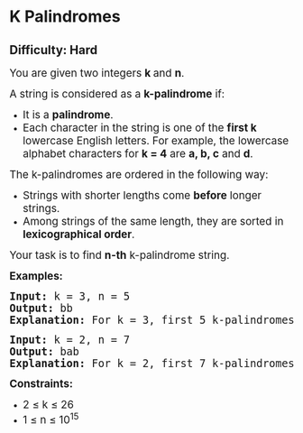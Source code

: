 # K Palindromes
## Difficulty: Hard
<div class="problems_problem_content__Xm_eO"><p><span style="font-size: 14pt;">You are given two integers <strong>k </strong>and <strong>n</strong>. </span></p>
<p><span style="font-size: 14pt;">A string is considered as a <strong>k-palindrome</strong>&nbsp;if:</span></p>
<ul>
<li><span style="font-size: 14pt;">It is a <strong>palindrome</strong>.</span></li>
<li><span style="font-size: 14pt;">Each character in the string is one of the <strong>first&nbsp;</strong><strong>k </strong>lowercase English letters. For example, the lowercase alphabet characters for <strong>k = 4</strong> are <strong>a, b, c</strong> and <strong>d</strong>.</span></li>
</ul>
<p><span style="font-size: 14pt;">The&nbsp;k-palindromes are ordered in the following way:</span></p>
<ul>
<li><span style="font-size: 14pt;">Strings with shorter lengths come <strong>before</strong> longer strings.</span></li>
<li><span style="font-size: 14pt;">Among strings of the same length, they are sorted in <strong>lexicographical order</strong>.</span></li>
</ul>
<p><span style="font-size: 14pt;">Your task is to find&nbsp;<strong>n-th</strong> k-palindrome string.</span></p>
<p><span style="font-size: 14pt;"><strong>Examples:</strong></span></p>
<pre><span style="font-size: 14pt;"><strong>Input: </strong>k = 3, n = 5
<strong>Output: </strong>bb<strong>
Explanation: </strong>For k = 3, first 5 k-palindromes in order are: a, b, c, aa, bb.<br></span></pre>
<pre><span style="font-size: 14pt;"><strong>Input: </strong>k = 2, n = 7
<strong>Output:</strong> bab<strong>
Explanation: </strong>For k = 2, first 7 k-palindromes in order are: a, b, aa, bb, aaa, aba, bab.</span></pre>
<p><span style="font-size: 14pt;"><strong>Constraints:</strong></span></p>
<ul>
<li><span style="font-size: 14pt;">2 ≤ k ≤ 26</span></li>
<li><span style="font-size: 14pt;">1 ≤ n ≤ 10<sup>15</sup></span></li>
</ul></div>